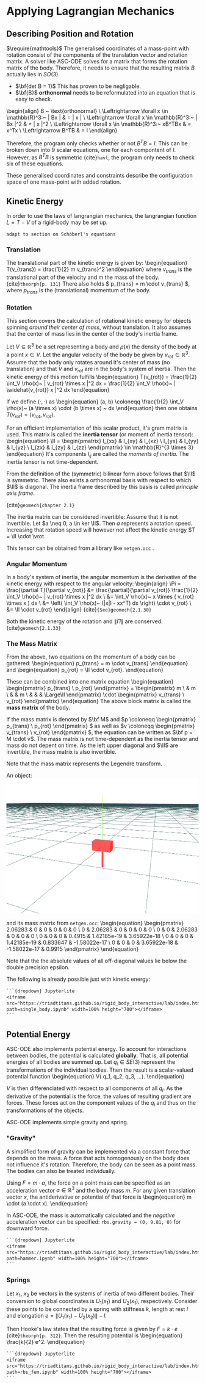 # Applying Lagrangian Mechanics

## Describing Position and Rotation
$\require{mathtools}$
The generalised coordinates of a mass-point with rotation consist of the components of the translation vector and rotation matrix.
A solver like ASC-ODE solves for a matrix that forms the rotation matrix of the body.
Therefore, it needs to ensure that the resulting matrix $B$ actually lies in $SO(3)$.

 - $\bf{det B = 1}$ This has proven to be negligable.
 - $\bf{B}$ **orthonormal** needs to be reformulated into an equation that is easy to check.

\begin{align}
    B ~ \text{orthonormal} \\
    \Leftrightarrow \forall x \in \mathbb{R}^3:~ \| Bx \| & = \| x \| \\
    \Leftrightarrow \forall x \in \mathbb{R}^3:~ \| Bx \|^2 & = \| x \|^2 \\
    \Leftrightarrow \forall x \in \mathbb{R}^3:~ xB^TBx & = x^Tx \\
    \Leftrightarrow B^TB & = I
\end{align}

Therefore, the program only checks whether or not $B^TB = I$.
This can be broken down into 9 scalar equations, one for each compontent of $I$.
However, as $B^TB$ is symmetric {cite}`havl`, the program only needs to check six of these equations.

These generalised coordinates and constraints describe the configuration space of one mass-point with added rotation.


## Kinetic Energy

In order to use the laws of langrangian mechanics, the langrangian function $L = T - V$ of a rigid-body may be set up.
<!-- Let $ U(t)(x) = (t) + R(t) \cdot x \in SE(3) $. (See [](inertiaframes).) -->
```{admonition} TODO
adapt to section on Schöberl's equations
```

### Translation

The translational part of the kinetic energy is given by:
\begin{equation}
    T(v_{trans}) = \frac{1}{2} m v_{trans}^2
\end{equation}
where $v_{trans}$ is the translational part of the velocity and m the mass of the body.
{cite}`theorph{p. 131}`
There also holds $ p_{trans} = m \cdot v_{trans} $, where $p_{trans}$ is the (translational) momentum of the body.

### Rotation

This section covers the calculation of rotational kinetic energy for objects spinning *around their center of mass*,
without translation. It also assumes that the center of mass lies in the center of the body's inertia frame.

Let $V \subseteq \mathbb{R}^3$ be a set representing a body and $\rho(x)$ the density of the body at a point $x \in V$.
Let the angular velocity of the body be given by $v_{rot} \in \mathbb{R}^3$.
Assume that the body only rotates around it's center of mass (no translation) and that $V$ and $v_{rot}$ are in the body's system of inertia.
Then the kinetic energy of this motion fulfills
\begin{equation}
    T(v_{rot}) = \frac{1}{2} \int_V \rho(x)~ | v_{rot} \times x |^2 dx
               = \frac{1}{2} \int_V \rho(x)~ | \widehat{v_{rot}} x |^2 dx
\end{equation}

If we define $(\cdot, \cdot)$ as
\begin{equation}
    (a, b) \coloneqq \frac{1}{2} \int_V \rho(x)~ (a \times x) \cdot (b \times x) ~ dx
\end{equation}
then one obtains $T(v_{rot}) = (v_{rot}, v_{rot})$.

For an efficient implementation of this scalar product, it's gram matrix is used.
This matrix is called the **inertia tensor** (or moment of inertia tensor):
$\newcommand{\II}[0]{{\mathbb{I}}}$
\begin{equation}
    \II = \begin{pmatrix}
              I_{xx} & I_{xy} & I_{xz} \\
              I_{yx} & I_{yy} & I_{yz} \\
              I_{zx} & I_{zy} & I_{zz}
          \end{pmatrix} \in \mathbb{R}^{3 \times 3}
\end{equation}
It's components $I_{ij}$ are called the *moments of inertia*.
The inertia tensor is not time-dependent.

From the definition of the (symmetric) bilinear form above follows that $\II$ is symmetric.
There also exists a orthonormal basis with respect to which $\II$ is diagonal.
The inertia frame described by this basis is called *principle axis frame*.

{cite}`geomech{chapter 2.1}`

The inertia matrix can be considered invertible:
Assume that it is not invertible. Let $a \neq 0, a \in ker \II$. Then $a$ represents a rotation speed.
Increasing that rotation speed will however not affect the kinetic energy $T = \II \cdot \vrot.

This tensor can be obtained from a library like `netgen.occ` .

### Angular Momentum

In a body's system of inertia, the angular momentum is the derivative of the kinetic energy with respect to the angular velocity:
\begin{align}
    \Pi = \frac{\partial T}{\partial v_{rot}}
        &= \frac{\partial}{\partial v_{rot}} \frac{1}{2} \int_V \rho(x)~ | v_{rot} \times x |^2 dx \\
        &= \int_V \rho(x)~ x \times ( v_{rot} \times x ) dx \\
        &= \left( \int_V \rho(x)~ (|x|I - xx^T) dx \right) \cdot v_{rot} \\
        &= \II \cdot v_{rot}
\end{align}
{cite}`{See}geomech{2.1.30}`

Both the kinetic energy of the rotation and $\| \Pi \|$ are conserved. {cite}`geomech{2.1.33}`

### The Mass Matrix

From the above, two equations on the momentum of a body can be gathered:
\begin{equation}
    p_{trans} = m \cdot v_{trans}
\end{equation}
and
\begin{equation}
    p_{rot} = \II \cdot v_{rot}.
\end{equation}

These can be combined into one matrix equation
\begin{equation}
    \begin{pmatrix}
        p_{trans} \\
        p_{rot}
    \end{pmatrix}
    =
    \begin{pmatrix}
        m \\
         & m \\
         &   & m \\
         &   &   & \Large\II
    \end{pmatrix}
    \cdot
    \begin{pmatrix}
        v_{trans} \\
        v_{rot}
    \end{pmatrix}
\end{equation}
The above block matrix is called the **mass matrix** of the body.

If the mass matrix is denoted by $\bf M$ and $p \coloneqq \begin{pmatrix} p_{trans} \\ p_{rot} \end{pmatrix} $ as well as
$v \coloneqq \begin{pmatrix} v_{trans} \\ v_{rot} \end{pmatrix} $, the equation can be written as $\bf p = M \cdot v$.
The mass matrix is not time-dependent as the inertia tensor and mass do not depent on time.
As the left upper diagonal and $\II$ are invertible, the mass matrix is also invertible.

Note that the mass matrix represents the Legendre transform.

An object:
!["hammer"](hammer.png "hammer")

and its mass matrix from `netgen.occ`:
\begin{equation}
\begin{pmatrix}
    2.06283 & 0 & 0 & 0 & 0 & 0 \\
    0 & 2.06283 & 0 & 0 & 0 & 0 \\
    0 & 0 & 2.06283 & 0 & 0 & 0 \\
    0 & 0 & 0 & 0.4915 & 1.42185e-19 & 3.65922e-18 \\
    0 & 0 & 0 & 1.42185e-19 & 0.833647 & -1.58022e-17 \\
    0 & 0 & 0 & 3.65922e-18 & -1.58022e-17 & 0.9915
\end{pmatrix}
\end{equation}

Note that the the absolute values of all off-diagonal values lie below the double precision epsilon.

<!--
### The Center of Mass and the Origin of the Inertia System

In all of the above, only rotations around the center of mass were considered.
That is, the center of mass was always assumed to lie in the origin of the body's inertia frame.
This can be easily achieved during the setup of the system.

Otherwise, a rotation around the


```{admonition} TODO
jupyter(lite) example
```
-->

The following is already possible just with kinetic energy:
````{div} full-width
```{dropdown} Jupyterlite
<iframe src="https://triadtitans.github.io/rigid_body_interactive/lab/index.html?path=single_body.ipynb" width=100% height="700"></iframe>
```
````


## Potential Energy

ASC-ODE also implements potential energy.
To account for interactions between bodies, the potential is calculated **globally**.
That is, all potential energies of all bodies are summed up.
Let $q_i \in SE(3)$ represent the transformations of the individual bodies.
Then the result is a scalar-valued potential function
\begin{equation}
    V( q_1, q_2, q_3, ...).
\end{equation}

$V$ is then differenciated with respect to all components of all $q_i$.
As the derivative of the potential is the force, the values of resulting gradient are forces.
These forces act on the component values of the $q_i$ and thus on the transformations of the objects.

ASC-ODE implements simple gravity and spring.

### "Gravity"

A simplified form of gravity can be implemented via a constant force that depends on the mass.
A force that acts homogenously on the body does not influence it's rotation.
Therefore, the body can be seen as a point mass. The bodies can also be treated individually.

Using $F = m \cdot a$, the force on a point mass can be specified as an acceleration vector $a \in \mathbb{R}^3$ and the body mass $m$.
For any given translation vector $x$, the antiderivative or potential of that force is
\begin{equation}
    m \cdot (a \cdot x).
\end{equation}

In ASC-ODE, the mass is automatically calculated and the *negative* acceleration vector can be specified:
`rbs.gravity = (0, 9.81, 0)` for downward force.

````{div} full-width
```{dropdown} Jupyterlite
<iframe src="https://triadtitans.github.io/rigid_body_interactive/lab/index.html?path=hammer.ipynb" width=100% height="700"></iframe>
```
````

### Springs

Let $x_1$, $x_2$ be vectors in the systems of inertia of two different bodies. Their conversion to global coordinates is $U_1(x_1)$ and $U_2(x_1)$, respectively.
Consider these points to be connected by a spring with stiffness $k$, length at rest $l$ and elongation $e = \| U_1(x_1) - U_2(x_2) \| - l$.

Then Hooke's law states that the resulting force is given by $F = k \cdot e$ {cite}`theorph{p. 312}`.
Then the resulting potential is
\begin{equation}
    \frac{k}{2} e^2.
\end{equation}

````{div} full-width
```{dropdown} Jupyterlite
<iframe src="https://triadtitans.github.io/rigid_body_interactive/lab/index.html?path=rbs_fem.ipynb" width=100% height="700"></iframe>
```
````
